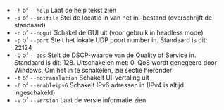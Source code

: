 
[comment]: # (Dit bestand is opgenomen in meerdere documenten)

- `-h` of `--help`     Laat de help tekst zien         
- `-i` of `--inifile`   Stel de locatie in van het ini-bestand (overschrijft de standaard) 
- `-n` of `--nogui`    Schakel de GUI uit (voor gebruik in headless mode)                      
- `-p` of `--port`    Stelt het lokale UDP poort number in. Standaard is dit: 22124 
- `-Q` of `--qos`     Stelt de DSCP-waarde van de Quality of Service in. Standaard is dit: 128. Uitschakelen met: 0. QoS wordt genegeerd door Windows. Om het in te schakelen, zie
  sectie hieronder
- `-t` of `--notranslation`   Schakelt UI-vertaling uit
-  `-6` of `--enableipv6`      Schakelt IPv6 adressen in (IPv4 is altijd ingeschakeld)
- `-v` of `--version`   Laat de versie informatie zien 
